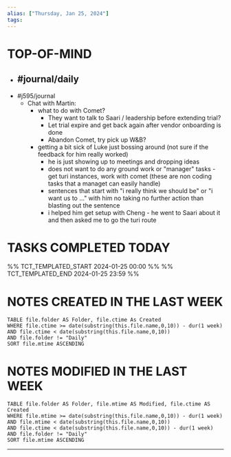 ```yaml
---
alias: ["Thursday, Jan 25, 2024"]
tags: 
---
```

# TOP-OF-MIND
- #journal/daily 
	- 
- #j595/journal 
	- Chat with Martin:
		- what to do with Comet? 
			- They want to talk to Saari / leadership before extending trial?
			- Let trial expire and get back again after vendor onboarding is done
			- Abandon Comet, try pick up W&B?
		- getting a bit sick of Luke just bossing around (not sure if the feedback for him really worked)
			- he is just showing up to meetings and dropping ideas
			- does not want to do any ground work or "manager" tasks - get turi instances, work with comet (these are non coding tasks that a managet can easily handle)
			- sentences that start with "i really think we should be" or "i want us to ..." with him no taking no further action than blasting out the sentence
			- i helped him get setup with Cheng - he went to Saari about it and then asked me to go the turi route

# TASKS COMPLETED TODAY
%% TCT_TEMPLATED_START 2024-01-25 00:00 %%
%% TCT_TEMPLATED_END 2024-01-25 23:59 %%



# NOTES CREATED IN THE LAST WEEK
``` dataview
TABLE file.folder AS Folder, file.ctime As Created
WHERE file.ctime >= date(substring(this.file.name,0,10)) - dur(1 week) 
AND file.ctime < date(substring(this.file.name,0,10)) 
AND file.folder != "Daily"
SORT file.mtime ASCENDING
```

# NOTES MODIFIED IN THE LAST WEEK
``` dataview
TABLE file.folder AS Folder, file.mtime AS Modified, file.ctime AS Created
WHERE file.mtime >= date(substring(this.file.name,0,10)) - dur(1 week)
AND file.mtime < date(substring(this.file.name,0,10))
AND file.ctime < date(substring(this.file.name,0,10)) - dur(1 week)
AND file.folder != "Daily"
SORT file.mtime ASCENDING
```
---
